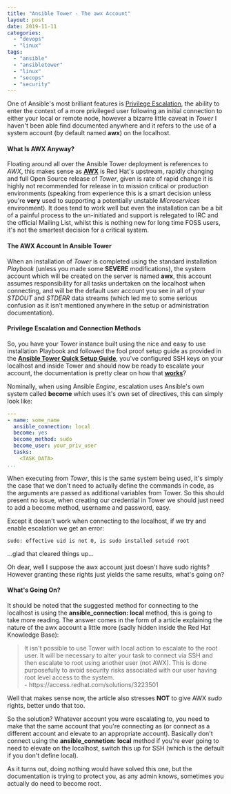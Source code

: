 ```yaml
---
title: "Ansible Tower - The awx Account"
layout: post
date: 2019-11-11
categories: 
  - "devops"
  - "linux"
tags: 
  - "ansible"
  - "ansibletower"
  - "linux"
  - "secops"
  - "security"
---
```


One of Ansible's most brilliant features is [Privilege Escalation](https://docs.ansible.com/ansible/latest/user_guide/become.html), the ability to enter the context of a more privileged user following an initial connection to either your local or remote node, however a bizarre little caveat in _Tower_ I haven't been able find documented anywhere and it refers to the use of a system account (by default named **awx**) on the localhost.

#### What Is AWX Anyway?

Floating around all over the Ansible Tower deployment is references to _AWX_, this makes sense as [**AWX**](https://www.ansible.com/products/awx-project/faq) is Red Hat's upstream, rapidly changing and full Open Source release of _Tower_, given is rate of rapid change it is highly not recommended for release in to mission critical or production environments (speaking from experience this is a smart decision unless you're **very** used to supporting a potentially unstable _Microservices_ environment). It does tend to work well but even the installation can be a bit of a painful process to the un-initiated and support is relegated to IRC and the official Mailing List, whilst this is nothing new for long time FOSS users, it's not the smartest decision for a critical system.

#### The AWX Account In Ansible Tower

When an installation of _Tower_ is completed using the standard installation _Playbook_ (unless you made some **SEVERE** modifications), the system account which will be created on the server is named **awx**, this account assumes responsibility for all tasks undertaken on the localhost when connecting, and will be the default user account you see in all of your _STDOUT_ and _STDERR_ data streams (which led me to some serious confusion as it isn't mentioned anywhere in the setup or administration documentation).

#### **Privilege** Escalation and Connection Methods

So, you have your Tower instance built using the nice and easy to use installation Playbook and followed the fool proof setup guide as provided in the [**Ansible Tower Quick Setup Guide**](https://docs.ansible.com/ansible-tower/latest/html/quickstart/index.html), you've configured SSH keys on your localhost and inside Tower and should now be ready to escalate your account, the documentation is pretty clear on how that [**works**](https://docs.ansible.com/ansible/latest/user_guide/become.html)?

Nominally, when using Ansible _Engine_, escalation uses Ansible's own system called **become** which uses it's own set of directives, this can simply look like:

```yaml
---
- name: some_name
  ansible_connection: local
  become: yes
  become_method: sudo
  become_user: your_priv_user
  tasks: 
    <TASK_DATA>
...
```

When executing from _Tower_, this is the same system being used, it's simply the case that we don't need to actually define the commands in code, as the arguments are passed as additional variables from Tower. So this should present no issue, when creating our credential in Tower we should just need to add a become method, username and password, easy.

Except it doesn't work when connecting to the localhost, if we try and enable escalation we get an error:

`sudo: effective uid is not 0, is sudo installed setuid root`

...glad that cleared things up...

Oh dear, well I suppose the awx account just doesn't have sudo rights? However granting these rights just yields the same results, what's going on?

#### What's Going On?

It should be noted that the suggested method for connecting to the localhost is using the **ansible\_connection: local** method, this is going to take more reading. The answer comes in the form of a article explaining the nature of the awx account a little more (sadly hidden inside the Red Hat Knowledge Base):

<blockquote>
  It isn't possible to use Tower with local action to escalate to the root user. It will be necessary to alter your task to connect via SSH and then escalate to root using another user (not AWX).
  This is done purposefully to avoid security risks associated with our user having root level access to the system.
  <footer>- https://access.redhat.com/solutions/3223501</footer>
</blockquote>

Well that makes sense now, the article also stresses **NOT** to give AWX _sudo_ rights, better undo that too.

So the solution? Whatever account you were escalating to, you need to make that the same account that you're connecting as (or connect as a different account and elevate to an appropriate account). Basically don't connect using the **ansible_connetion: local** method if you're ever going to need to elevate on the localhost, switch this up for SSH (which is the default if you don't define local).

As it turns out, doing nothing would have solved this one, but the documentation is trying to protect you, as any admin knows, sometimes you actually do need to become root.
